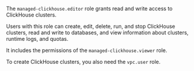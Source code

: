 The `managed-clickhouse.editor` role grants read and write access to ClickHouse clusters.

Users with this role can create, edit, delete, run, and stop ClickHouse clusters, read and write to databases, and view information about clusters, runtime logs, and quotas.

It includes the permissions of the `managed-clickhouse.viewer` role.

To create ClickHouse clusters, you also need the `vpc.user` role.